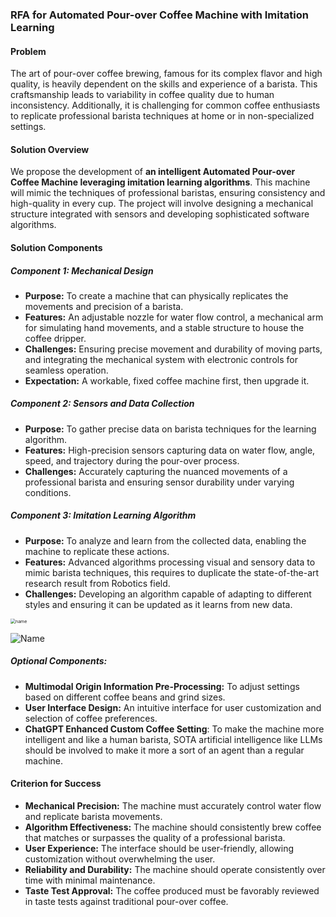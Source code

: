 

### RFA for Automated Pour-over Coffee Machine with Imitation Learning

#### Problem
The art of pour-over coffee brewing, famous for its complex flavor and high quality, is heavily dependent on the skills and experience of a barista. This craftsmanship leads to variability in coffee quality due to human inconsistency. Additionally, it is challenging for common coffee enthusiasts to replicate professional barista techniques at home or in non-specialized settings.

#### Solution Overview
We propose the development of **an intelligent Automated Pour-over Coffee Machine leveraging imitation learning algorithms**. This machine will mimic the techniques of professional baristas, ensuring consistency and high-quality in every cup. The project will involve designing a mechanical structure integrated with sensors and developing sophisticated software algorithms.

#### Solution Components

##### Component 1: Mechanical Design
- **Purpose:** To create a machine that can physically replicates the movements and precision of a barista. 
- **Features:** An adjustable nozzle for water flow control, a mechanical arm for simulating hand movements, and a stable structure to house the coffee dripper.
- **Challenges:** Ensuring precise movement and durability of moving parts, and integrating the mechanical system with electronic controls for seamless operation.
- **Expectation:** A workable, fixed coffee machine first, then upgrade it. 

##### Component 2: Sensors and Data Collection
- **Purpose:** To gather precise data on barista techniques for the learning algorithm.
- **Features:** High-precision sensors capturing data on water flow, angle, speed, and trajectory during the pour-over process.
- **Challenges:** Accurately capturing the nuanced movements of a professional barista and ensuring sensor durability under varying conditions.

##### Component 3: Imitation Learning Algorithm
- **Purpose:** To analyze and learn from the collected data, enabling the machine to replicate these actions.
- **Features:** Advanced algorithms processing visual and sensory data to mimic barista techniques, this requires to duplicate the state-of-the-art research result from Robotics field.
- **Challenges:** Developing an algorithm capable of adapting to different styles and ensuring it can be updated as it learns from new data.

<img src="./RFA_0131.assets/image-20240131063404883.png" alt="name" style="zoom:50%;" />

![Name](./image/)
##### Optional Components:
- **Multimodal Origin Information Pre-Processing:** To adjust settings based on different coffee beans and grind sizes.
- **User Interface Design:** An intuitive interface for user customization and selection of coffee preferences.
- **ChatGPT Enhanced Custom Coffee Setting**: To make the machine more intelligent and like a human barista, SOTA artificial intelligence like LLMs should be involved to make it more a sort of an agent than a regular machine. 

#### Criterion for Success
- **Mechanical Precision:** The machine must accurately control water flow and replicate barista movements.
- **Algorithm Effectiveness:** The machine should consistently brew coffee that matches or surpasses the quality of a professional barista.
- **User Experience:** The interface should be user-friendly, allowing customization without overwhelming the user.
- **Reliability and Durability:** The machine should operate consistently over time with minimal maintenance.
- **Taste Test Approval:** The coffee produced must be favorably reviewed in taste tests against traditional pour-over coffee.
